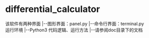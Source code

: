 # differential_calculator
该软件有两种界面
  |--图形界面：panel.py 
  |--命令行界面：terminal.py  
运行环境
  |--Python3
代码逻辑、运行方法
  |--请参阅doc目录下的文档
